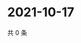 # 2021-10-17

共 0 条

<!-- BEGIN WEIBO -->
<!-- 最后更新时间 Sun Oct 17 2021 20:21:09 GMT+0800 (China Standard Time) -->

<!-- END WEIBO -->
